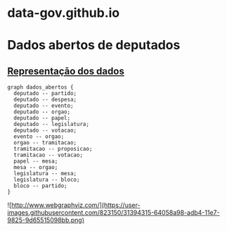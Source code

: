 # data-gov.github.io

# Dados abertos de deputados
## [Representaçāo dos dados](https://dadosabertos.camara.leg.br/)

```
graph dados_abertos {
  deputado -- partido;
  deputado -- despesa;
  deputado -- evento;
  deputado -- orgao;
  deputado -- papel;
  deputado -- legislatura;
  deputado -- votacao;
  evento -- orgao;
  orgao -- tramitacao;
  tramitacao -- proposicao;
  tramitacao -- votacao;
  papel -- mesa;
  mesa -- orgao;
  legislatura -- mesa;
  legislatura -- bloco;
  bloco -- partido;
}
```

![http://www.webgraphviz.com/](https://user-images.githubusercontent.com/823150/31394315-64058a98-adb4-11e7-9825-9d65515098bb.png)
